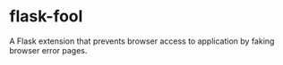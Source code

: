 # flask-fool
A Flask extension that prevents browser access to application by faking browser error pages.
